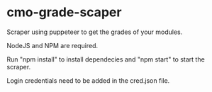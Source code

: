 # cmo-grade-scaper
Scraper using puppeteer to get the grades of your modules.

NodeJS and NPM are required.

Run "npm install" to install dependecies and "npm start" to start the scraper.

Login credentials need to be added in the cred.json file.
